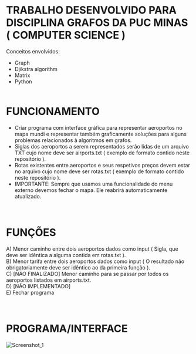 # TRABALHO DESENVOLVIDO PARA DISCIPLINA GRAFOS DA PUC MINAS ( COMPUTER SCIENCE )
Conceitos envolvidos:
- Graph
- Djikstra algorithm
- Matrix
- Python
<br><br>

# FUNCIONAMENTO
- Criar programa com interface gráfica para representar aeroportos no mapa mundi e representar também graficamente soluções para alguns problemas relacionados à algoritmos em grafos.<br>
- Siglas dos aeroportos a serem representados serão lidas de um arquivo TXT cujo nome deve ser airports.txt ( exemplo de formato contido neste repositório ).<br>
- Rotas existentes entre aeroportos e seus respetivos preços devem estar no arquivo cujo nome deve ser rotas.txt ( exemplo de formato contido neste repositório ).<br>
- IMPORTANTE: Sempre que usamos uma funcionalidade do menu externo devemos fechar o mapa. Ele reabrirá automaticamente atualizado.<br>
<br><br>

# FUNÇÕES
A) Menor caminho entre dois aeroportos dados como input ( Sigla, que deve ser idêntica a alguma contida em rotas.txt ). <br>
B) Menor tarifa entre dois aeroportos dados como input ( O resultado não obrigatoriamente deve ser idêntico ao da primeira função ).<br>
C) [NÃO FINALIZADO] Menor caminho para se passar por todos os aeroportos listados em airports.txt.<br>
D) [NÃO IMPLEMENTADO]<br>
E) Fechar programa<br>
<br><br>

# PROGRAMA/INTERFACE

![Screenshot_1](https://user-images.githubusercontent.com/68978413/152717621-6708705a-0d03-4d8f-adb0-cd09279dde29.jpg)

<br><br>

